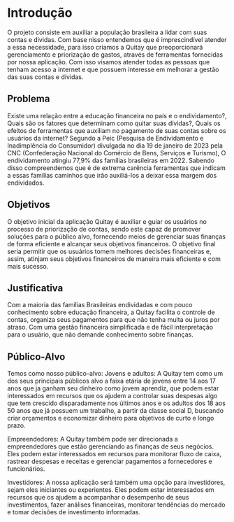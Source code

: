 # Introdução

O projeto consiste em auxiliar a população brasileira a lidar com suas contas e dívidas. Com base nisso entendemos que é imprescindível atender a essa necessidade, para isso criamos a Quitay que preoporcionará gerenciamento e priorização de gastos, através de ferramentas fornecidas por nossa aplicação. Com isso visamos atender todas as pessoas que tenham acesso a internet e que possuem interesse em melhorar a gestão das suas contas e dívidas. 

## Problema

Existe uma relação entre a educação financeira no país e o endividamento?, Quais são os fatores que determinam como quitar suas dívidas?, Quais os efeitos de ferramentas que auxiliam no pagamento de suas contas sobre os usuários da internet?
Segundo a Peic (Pesquisa de Endividamento e Inadimplência do Consumidor) divulgada no dia 19 de janeiro de 2023 pela CNC (Confederação Nacional do Comércio de Bens, Serviços e Turismo), O endividamento atingiu 77,9% das famílias brasileiras em 2022. Sabendo disso compreendemos que é de extrema carência ferramentas que indicam a essas famílias caminhos que irão auxiliá-los a deixar essa margem dos endividados.


## Objetivos

O objetivo inicial da aplicação Quitay é auxiliar e guiar os usuários no processo de priorização de contas, sendo este capaz de promover soluções para o público alvo, fornecendo meios de gerenciar suas finanças de forma eficiente e alcançar seus objetivos financeiros. 
O objetivo final seria permitir que os usuários tomem melhores decisões financeiras e, assim, atinjam seus objetivos financeiros de maneira mais eficiente e com mais sucesso. 


## Justificativa

Com a maioria das famílias Brasileiras endividadas e com pouco conhecimento sobre educação financeira, a Quitay facilita o controle de contas, organiza seus pagamentos para que não tenha multa ou juros por atraso. Com uma gestão financeira simplificada e de fácil interpretação para o usuário, que não demande conhecimento sobre finanças.


## Público-Alvo

Temos como nosso público-alvo:
 Jovens e adultos: A Quitay tem como um dos seus principais públicos alvo a faixa etária de jovens entre 14 aos 17 anos que ja ganham seu dinheiro como jovem aprendiz, que podem estar interessados em recursos que os ajudem a controlar suas despesas algo que tem crescido disparadamente nos últimos anos e os adultos dos 18 aos 50 anos que já possuem um trabalho, a partir da classe social D, buscando criar orçamentos e economizar dinheiro para objetivos de curto e longo prazo. 

Empreendedores: A Quitay também pode ser direcionada a empreendedores que estão gerenciando as finanças de seus negócios. Eles podem estar interessados em recursos para monitorar fluxo de caixa, rastrear despesas e receitas e gerenciar pagamentos a fornecedores e funcionários.

Investidores: A nossa aplicação será também uma opção para investidores, sejam eles iniciantes ou experientes. Eles podem estar interessados em recursos que os ajudem a acompanhar o desempenho de seus investimentos, fazer análises financeiras, monitorar tendências do mercado e tomar decisões de investimento informadas.
